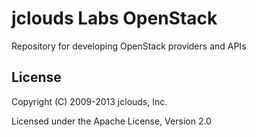 jclouds Labs OpenStack
======================

Repository for developing OpenStack providers and APIs

License
-------
Copyright (C) 2009-2013 jclouds, Inc.

Licensed under the Apache License, Version 2.0
